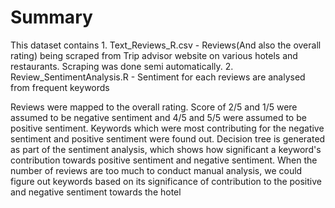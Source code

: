 # Summary

This dataset contains 
			1. Text_Reviews_R.csv - Reviews(And also the overall rating) being scraped from Trip advisor website on various hotels and restaurants. Scraping was done semi automatically.
			2. Review_SentimentAnalysis.R - Sentiment for each reviews are analysed from frequent keywords
			
Reviews were mapped to the overall rating. Score of 2/5 and 1/5 were assumed to be negative sentiment 
and 4/5 and 5/5 were assumed to be positive sentiment. Keywords which were most contributing for the 
negative sentiment and positive sentiment were found out. Decision tree is generated as part of the sentiment
analysis, which shows how significant a keyword's contribution towards positive sentiment and negative sentiment. 
When the number of reviews are too much to conduct manual analysis, we could figure out keywords based on its 
significance of contribution to the positive and negative sentiment towards the hotel 


			